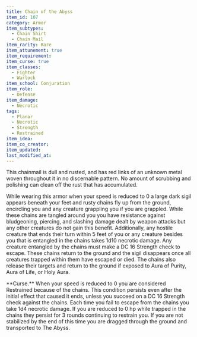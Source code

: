 ```yaml
---
title: Chain of the Abyss
item_id: 107
category: Armor
item_subtypes:
  - Chain Shirt
  - Chain Mail
item_rarity: Rare
item_attunement: true
item_requirement:
item_curse: true
item_classes:
  - Fighter
  - Warlock
item_school: Conjuration
item_role:
  - Defense
item_damage:
  - Necrotic
tags:
  - Planar
  - Necrotic
  - Strength
  - Restrained
item_idea:
item_co_creator:
item_updated:
last_modified_at:
---
```


This chainmail is dull and rusted, and has red links of an unknown metal woven throughout it in no discernable pattern. No amount of scrubbing and polishing can clean off the rust that has accumulated.

While wearing this armor when your speed is reduced to 0 a large dark sigil appears beneath your feet and rusty chains fly up from the ground, encircling you and any creature grappling you if you are grappled. While these chains are tangled around you you have resistance against bludgeoning, piercing, and slashing damage dealt by weapon attacks but any other creatures do not gain this benefit. Additionally, any hostile creature that ends their turn within 5 feet of you or any creature besides you that is entangled in the chains takes 1d10 necrotic damage.
Any creature entangled by the chains must make a DC 16 Strength check to escape. These chains return to the ground and the sigil disappears once all creatures trapped within them have escaped or died. The chains also release their targets and return to the ground if exposed to <magic-spell>Aura of Purity</magic-spell>, <magic-spell>Aura of Life</magic-spell>, or <magic-spell>Holy Aura</magic-spell>.

<!--excerpt-->
<div class="curse">
**Curse.** When your speed is reduced to 0 you are considered Restrained because of the chains. This condition persists even after the initial effect that caused it ends, unless you succeed on a DC 16 Strength check against the chains. Each time you fail to escape from the chains you take 1d4 necrotic damage. If you are reduced to 0 hp while trapped in the chains they persist for 3 rounds continuing to restrain you. If you are not stabilized by the end of this time you are dragged through the ground and transported to The Abyss.
</div>
